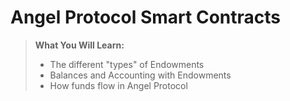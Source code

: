 # Angel Protocol Smart Contracts

> **What You Will Learn:** 
> - The different "types" of Endowments
> - Balances and Accounting with Endowments
> - How funds flow in Angel Protocol

